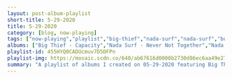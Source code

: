 ```yaml
---
layout: post-album-playlist
short-title: 5-29-2020
title: 5-29-2020
category: [blog, now-playing]
tags: ["now-playing","playlist","big-thief","nada-surf","nada-surf","bon-iver","various-artists","inclination","mock-orange","a-day-to-remember","travis-barker,-wiz-khalifa","taking-back-sunday","broken-social-scene"]
albums: ["Big Thief - Capacity","Nada Surf - Never Not Together","Nada Surf - You Know Who You Are","Bon Iver - Blood Bank EP (10th Anniversary Edition)","Various Artists - The Concept of Time Travel","Inclination - When Fear Turns to Confidence","Mock Orange - The Bridge","A Day To Remember - Homesick","Travis Barker, Wiz Khalifa - Drums Drums Drums","Taking Back Sunday - Tidal Wave B-Sides","Broken Social Scene - You Forgot It In People"]
playlist-id: 455HYQ0CADUcmuv7D5DFPn
playlist-img: https://mosaic.scdn.co/640/ab67616d0000b2730d86ec6aa49e27bcc92b87f1ab67616d0000b2734ea56ef453ce4f457f6ebd42ab67616d0000b273cb86913a06f5ceb1a851cbe6ab67616d0000b273fa40d20e26e32757a60e8b89
summary: "A playlist of albums I created on 05-29-2020 featuring Big Thief, Nada Surf, Nada Surf, Bon Iver, Various Artists, Inclination, Mock Orange, A Day To Remember, Travis Barker, Wiz Khalifa, Taking Back Sunday, and Broken Social Scene"
---
```

